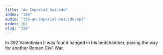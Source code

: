 ```yaml
---
title: "An Imperial Suicide"
index: "158"
audio: "158-an-imperial-suicide.mp3"
order: 167
slug: "158"
---
```


In 392 Valentinian II was found hanged in his bedchamber, paving the way for another Roman Civil War. 
